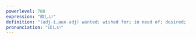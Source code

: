```yaml
---
powerlevel: 780
expression: "欲しい"
definition: "(adj-i,aux-adj) wanted; wished for; in need of; desired; (after the -te form of a verb) I want (you) to; (P)"
pronunciation: "ほしい"
---
```

